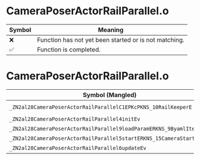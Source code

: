 # CameraPoserActorRailParallel.o
| Symbol | Meaning 
| ------------- | ------------- 
| :x: | Function has not yet been started or is not matching. 
| :white_check_mark: | Function is completed. 


# CameraPoserActorRailParallel.o
| Symbol (Mangled) | Symbol (Demangled) | Decompiled? |
| ------------- |  ------------- | ------------- |
| `_ZN2al28CameraPoserActorRailParallelC1EPKcPKNS_10RailKeeperE` | `al::CameraPoserActorRailParallel::CameraPoserActorRailParallel(char const*,al::RailKeeper const*)` | :x: |
| `_ZN2al28CameraPoserActorRailParallel4initEv` | `al::CameraPoserActorRailParallel::init(void)` | :x: |
| `_ZN2al28CameraPoserActorRailParallel9loadParamERKNS_9ByamlIterE` | `al::CameraPoserActorRailParallel::loadParam(al::ByamlIter const&)` | :x: |
| `_ZN2al28CameraPoserActorRailParallel5startERKNS_15CameraStartInfoE` | `al::CameraPoserActorRailParallel::start(al::CameraStartInfo const&)` | :x: |
| `_ZN2al28CameraPoserActorRailParallel6updateEv` | `al::CameraPoserActorRailParallel::update(void)` | :x: |
